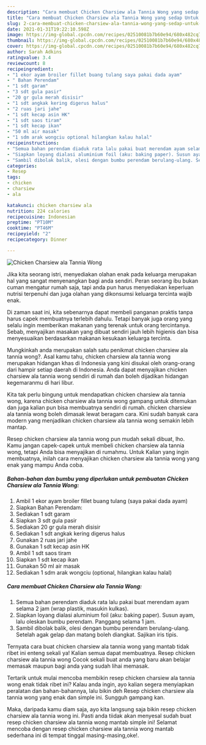 ```yaml
---
description: "Cara membuat Chicken Charsiew ala Tannia Wong yang sedap Untuk Jualan"
title: "Cara membuat Chicken Charsiew ala Tannia Wong yang sedap Untuk Jualan"
slug: 2-cara-membuat-chicken-charsiew-ala-tannia-wong-yang-sedap-untuk-jualan
date: 2021-01-31T19:22:10.598Z
image: https://img-global.cpcdn.com/recipes/02510081b7b60e94/680x482cq70/chicken-charsiew-ala-tannia-wong-foto-resep-utama.jpg
thumbnail: https://img-global.cpcdn.com/recipes/02510081b7b60e94/680x482cq70/chicken-charsiew-ala-tannia-wong-foto-resep-utama.jpg
cover: https://img-global.cpcdn.com/recipes/02510081b7b60e94/680x482cq70/chicken-charsiew-ala-tannia-wong-foto-resep-utama.jpg
author: Sarah Adkins
ratingvalue: 3.4
reviewcount: 8
recipeingredient:
- "1 ekor ayam broiler fillet buang tulang saya pakai dada ayam"
- " Bahan Perendam"
- "1 sdt garam"
- "3 sdt gula pasir"
- "20 gr gula merah disisir"
- "1 sdt angkak kering digerus halus"
- "2 ruas jari jahe"
- "1 sdt kecap asin HK"
- "1 sdt saos tiram"
- "1 sdt kecap ikan"
- "50 ml air masak"
- "1 sdm arak wongciu optional hilangkan kalau halal"
recipeinstructions:
- "Semua bahan perendam diaduk rata lalu pakai buat merendam ayam selama 2 jam (wrap plastik, masukin kulkas)."
- "Siapkan loyang dialasi aluminium foil (aku: baking paper). Susun ayam, lalu oleskan bumbu perendam. Panggang selama 1 jam."
- "Sambil dibolak balik, olesi dengan bumbu perendam berulang-ulang. Setelah agak gelap dan matang boleh diangkat. Sajikan iris tipis."
categories:
- Resep
tags:
- chicken
- charsiew
- ala

katakunci: chicken charsiew ala 
nutrition: 224 calories
recipecuisine: Indonesian
preptime: "PT10M"
cooktime: "PT46M"
recipeyield: "2"
recipecategory: Dinner

---
```



![Chicken Charsiew ala Tannia Wong](https://img-global.cpcdn.com/recipes/02510081b7b60e94/680x482cq70/chicken-charsiew-ala-tannia-wong-foto-resep-utama.jpg)

Jika kita seorang istri, menyediakan olahan enak pada keluarga merupakan hal yang sangat menyenangkan bagi anda sendiri. Peran seorang ibu bukan cuman mengatur rumah saja, tapi anda pun harus menyediakan keperluan nutrisi terpenuhi dan juga olahan yang dikonsumsi keluarga tercinta wajib enak.

Di zaman  saat ini, kita sebenarnya dapat membeli panganan praktis tanpa harus capek membuatnya terlebih dahulu. Tetapi banyak juga orang yang selalu ingin memberikan makanan yang terenak untuk orang tercintanya. Sebab, menyajikan masakan yang dibuat sendiri jauh lebih higienis dan bisa menyesuaikan berdasarkan makanan kesukaan keluarga tercinta. 



Mungkinkah anda merupakan salah satu penikmat chicken charsiew ala tannia wong?. Asal kamu tahu, chicken charsiew ala tannia wong merupakan hidangan khas di Indonesia yang kini disukai oleh orang-orang dari hampir setiap daerah di Indonesia. Anda dapat menyajikan chicken charsiew ala tannia wong sendiri di rumah dan boleh dijadikan hidangan kegemaranmu di hari libur.

Kita tak perlu bingung untuk mendapatkan chicken charsiew ala tannia wong, karena chicken charsiew ala tannia wong gampang untuk ditemukan dan juga kalian pun bisa membuatnya sendiri di rumah. chicken charsiew ala tannia wong boleh dimasak lewat beragam cara. Kini sudah banyak cara modern yang menjadikan chicken charsiew ala tannia wong semakin lebih mantap.

Resep chicken charsiew ala tannia wong pun mudah sekali dibuat, lho. Kamu jangan capek-capek untuk membeli chicken charsiew ala tannia wong, tetapi Anda bisa menyajikan di rumahmu. Untuk Kalian yang ingin membuatnya, inilah cara menyajikan chicken charsiew ala tannia wong yang enak yang mampu Anda coba.

<!--inarticleads1-->

##### Bahan-bahan dan bumbu yang diperlukan untuk pembuatan Chicken Charsiew ala Tannia Wong:

1. Ambil 1 ekor ayam broiler fillet buang tulang (saya pakai dada ayam)
1. Siapkan  Bahan Perendam:
1. Sediakan 1 sdt garam
1. Siapkan 3 sdt gula pasir
1. Sediakan 20 gr gula merah disisir
1. Sediakan 1 sdt angkak kering digerus halus
1. Gunakan 2 ruas jari jahe
1. Gunakan 1 sdt kecap asin HK
1. Ambil 1 sdt saos tiram
1. Siapkan 1 sdt kecap ikan
1. Gunakan 50 ml air masak
1. Sediakan 1 sdm arak wongciu (optional, hilangkan kalau halal)




<!--inarticleads2-->

##### Cara membuat Chicken Charsiew ala Tannia Wong:

1. Semua bahan perendam diaduk rata lalu pakai buat merendam ayam selama 2 jam (wrap plastik, masukin kulkas).
1. Siapkan loyang dialasi aluminium foil (aku: baking paper). Susun ayam, lalu oleskan bumbu perendam. Panggang selama 1 jam.
1. Sambil dibolak balik, olesi dengan bumbu perendam berulang-ulang. Setelah agak gelap dan matang boleh diangkat. Sajikan iris tipis.




Ternyata cara buat chicken charsiew ala tannia wong yang mantab tidak ribet ini enteng sekali ya! Kalian semua dapat membuatnya. Resep chicken charsiew ala tannia wong Cocok sekali buat anda yang baru akan belajar memasak maupun bagi anda yang sudah lihai memasak.

Tertarik untuk mulai mencoba membikin resep chicken charsiew ala tannia wong enak tidak ribet ini? Kalau anda ingin, ayo kalian segera menyiapkan peralatan dan bahan-bahannya, lalu bikin deh Resep chicken charsiew ala tannia wong yang enak dan simple ini. Sungguh gampang kan. 

Maka, daripada kamu diam saja, ayo kita langsung saja bikin resep chicken charsiew ala tannia wong ini. Pasti anda tiidak akan menyesal sudah buat resep chicken charsiew ala tannia wong mantab simple ini! Selamat mencoba dengan resep chicken charsiew ala tannia wong mantab sederhana ini di tempat tinggal masing-masing,oke!.

